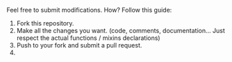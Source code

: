 Feel free to submit modifications. How? Follow this guide:

1. Fork this repository.
2. Make all the changes you want. (code, comments, documentation… Just respect the actual functions / mixins declarations)
3. Push to your fork and submit a pull request.
4. 